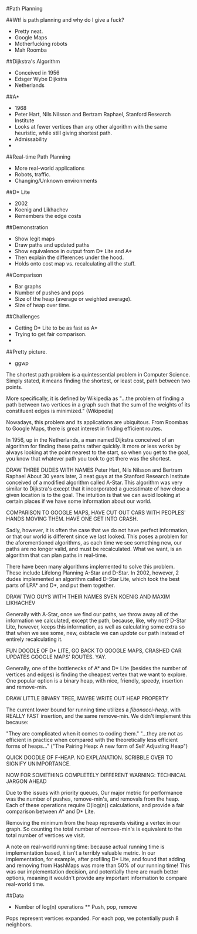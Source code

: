#Path Planning

##Wtf is path planning and why do I give a fuck?
* Pretty neat.
* Google Maps
* Motherfucking robots
* Mah Roomba

##Dijkstra's Algorithm
* Conceived in 1956 
* Edsger Wybe Dijkstra
* Netherlands

##A*
* 1968
* Peter Hart, Nils Nilsson and Bertram Raphael, Stanford Research Institute
* Looks at fewer vertices than any other algorithm with the same heuristic, while still giving shortest path.
* Admissability 
* 

##Real-time Path Planning
* More real-world applications
* Robots, traffic.
* Changing/Unknown environments

##D* Lite
* 2002
* Koenig and Likhachev
* Remembers the edge costs

##Demonstration
* Show legit maps
* Draw paths and updated paths
* Show equivalence in output from D* Lite and A*
* Then explain the differences under the hood.
* Holds onto cost map vs. recalculating all the stuff.


##Comparison
* Bar graphs
* Number of pushes and pops
* Size of the heap (average or weighted average).
* Size of heap over time.

##Challenges
* Getting D* Lite to be as fast as A*
* Trying to get fair comparison.
* 

##Pretty picture.
* ggwp


The shortest path problem is a quintessential problem in Computer Science. Simply stated, it means finding the shortest, or least cost, path between two points.

More specifically, it is defined by Wikipedia as "...the problem of finding a path between two vertices in a graph such that the sum of the weights of its constituent edges is minimized." (Wikipedia)

Nowadays, this problem and its applications are ubiquitous. From Roombas to Google Maps, there is great interest in finding efficient routes.

In 1956, up in the Netherlands, a man named Dijkstra conceived of an algorithm for finding these paths rather quickly. 
It more or less works by always looking at the point nearest to the start, so when you get to the goal, you know that whatever path you took to get there was the shortest.

DRAW THREE DUDES WITH NAMES Peter Hart, Nils Nilsson and Bertram Raphael 
About 30 years later, 3 neat guys at the Stanford Research Institute conceived of a modified algorithm called A-Star.
This algorithm was very similar to Dijkstra's except that it incorporated a guesstimate of how close a given location is to the goal.
The intuition is that we can avoid looking at certain places if we have some information about our world.

COMPARISON TO GOOGLE MAPS, HAVE CUT OUT CARS WITH PEOPLES' HANDS MOVING THEM. HAVE ONE GET INTO CRASH.

Sadly, however, it is often the case that we do not have perfect information, or that our world is different since we last looked.
This poses a problem for the aforementioned algorithms, as each time we see something new, our paths are no longer valid, and must be recalculated.
What we want, is an algorithm that can plan paths in real-time.

There have been many algorithms implemented to solve this problem. These include Lifelong Planning A-Star and D-Star.
In 2002, however, 2 dudes implemented an algorithm called D-Star Lite, which took the best parts of LPA* and D*, and put them together.

DRAW TWO GUYS WITH THEIR NAMES SVEN KOENIG AND MAXIM LIKHACHEV

Generally with A-Star, once we find our paths, we throw away all of the information we calculated, except the path, because, like, why not?
D-Star Lite, however, keeps this information, as well as calculating some extra so that when we see some, new, osbtacle we can *update* our path instead of entirely recalculating it.

FUN DOODLE OF D* LITE, GO BACK TO GOOGLE MAPS, CRASHED CAR UPDATES GOOGLE MAPS' ROUTES. YAY. 

Generally, one of the bottlenecks of A* and D* Lite (besides the number of vertices and edges) is finding the cheapest vertex that we want to explore. One popular option is a binary heap, with nice, friendly, speedy, insertion and remove-min. 

DRAW LITTLE BINARY TREE, MAYBE WRITE OUT HEAP PROPERTY

The current lower bound for running time utilizes a *fibonacci-heap*, with REALLY FAST insertion, and the same remove-min. We didn't implement this because:

 "They are complicated when it comes to coding them."
  "...they are not as efficient in practice when compared with the theoretically less efficient forms of heaps..."
 ("The Pairing Heap: A new form of Self Adjusting Heap")

QUICK DOODLE OF F-HEAP. NO EXPLANATION. SCRIBBLE OVER TO SIGNIFY UNIMPORTANCE.

NOW FOR SOMETHING COMPLETELY DIFFERENT
WARNING: TECHNICAL JARGON AHEAD

Due to the issues with priority queues, Our major metric for performance was the number of pushes, remove-min's, and removals from the heap. 
Each of these operations require O(log(n)) calculations, and provide a fair comparison between A* and D* Lite. 

Removing the minimum from the heap represents visiting a vertex in our graph. So counting the total number of remove-min's is equivalent to the total number of vertices we visit. 

A note on real-world running time: because actual running time is implementation based, it isn't a terribly valuable metric. In our implementation, for example, after profiling D* Lite, and found that adding and removing from HashMaps was more than 50% of our running time! This was our implementation decision, and potentially there are much better options, meaning it wouldn't provide any important information to compare real-world time.



##Data

* Number of log(n) operations
** Push, pop, remove

Pops represent vertices expanded.
For each pop, we potentially push 8 neighbors.





